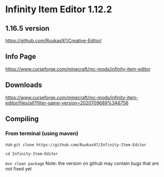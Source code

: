 # Infinity Item Editor 1.12.2


## 1.16.5 version
https://github.com/Ruukas97/Creative-Editor/

## Info Page
https://www.curseforge.com/minecraft/mc-mods/infinity-item-editor

## Downloads
https://www.curseforge.com/minecraft/mc-mods/infinity-item-editor/files/all?filter-game-version=2020709689%3A6756

## Compiling

### From terminal (using maven)
run 
`git clone https://github.com/Ruukas97/Infinity-Item-Editor`

`cd Infinity-Item-Editor`

`mvn clean package`
Note: the version on github may contain bugs that are not fixed yet
